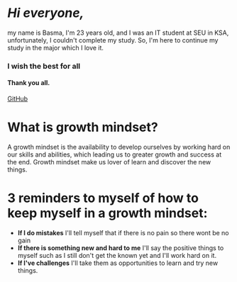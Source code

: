 # ***Hi everyone,*** #
my name is Basma, I'm 23 years old, and I was an IT student at SEU in KSA, unfortunately, I couldn't complete my study. So, I'm here to continue my study in the major which I love it. 
### I wish the best for all ##
#### Thank you all. ####
[GitHub](https://github.com/Basma23)

# What is growth mindset?
A growth mindset is the availability to develop ourselves by working hard on our skills and abilities, which leading us to greater growth and success at the end. Growth mindset make us lover of learn and discover the new things.
# 3 reminders to myself of how to keep myself in a growth mindset:
- **If I do mistakes** I'll tell myself that if there is no pain so there wont be no gain
- **If there is something new and hard to me** I'll say the positive things to myself such as I still don't get the known yet and I'll work hard on it. 
- **If I've challenges** I'll take them as opportunities to learn and try new things.




